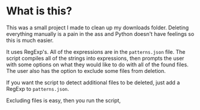 # What is this?

This was a small project I made to clean up my downloads folder. Deleting everything manually is a pain in the ass and Python doesn't have feelings so this is much easier.

It uses RegExp's. All of the expressions are in the `patterns.json` file. The script compiles all of the strings into expressions, then prompts the user with some options on what they would like to do with all of the found files. The user also has the option to exclude some files from deletion.

If you want the script to detect additional files to be deleted, just add a RegExp to `patterns.json`.

Excluding files is easy, then you run the script,
